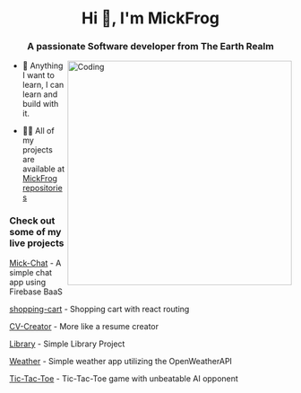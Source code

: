 <h1 align="center">Hi 👋, I'm MickFrog</h1>
<h3 align="center">A passionate Software developer from The Earth Realm</h3>

<img align="right" alt="Coding" width="400" src="https://media.giphy.com/media/v1.Y2lkPTc5MGI3NjExZXhicWdqeG90M3Z4YTdqYmVid2Q1eGhoZTE0dDBnb2ZncTkzdHJ1MSZlcD12MV9naWZzX3NlYXJjaCZjdD1n/SSM6HdOicCahnOZ5hM/giphy.gif"> 

- 🌱 Anything I want to learn, I can learn and build with it.

- 👨‍💻 All of my projects are available at [MickFrog repositories](https://github.com/MickFrog?tab=repositories)

<h3>Check out some of my live projects</h3>
<p><a href="https://friendlychat-c49f1.web.app/" target="_blank" rel="noreferrer">Mick-Chat</a> - A simple chat app using Firebase BaaS</p>
<p><a href="https://mickfrog.github.io/shopping-cart/" target="_blank" rel="noreferrer">shopping-cart</a> - Shopping cart with react routing</p>
<p><a href="https://mickfrog.github.io/cv-creator/" target="_blank" rel="noreferrer">CV-Creator</a> - More like a resume creator</p>
<p><a href="https://mickfrog.github.io/library/" target="_blank" rel="noreferrer">Library</a> - Simple Library Project</p>
<p><a href="https://mickfrog.github.io/weatherApp/" target="_blank" rel="noreferrer">Weather</a> - Simple weather app utilizing the OpenWeatherAPI</p>
<p><a href="https://mickfrog.github.io/ticTac/" target="_blank" rel="noreferrer">Tic-Tac-Toe</a> - Tic-Tac-Toe game with unbeatable AI opponent</p>
